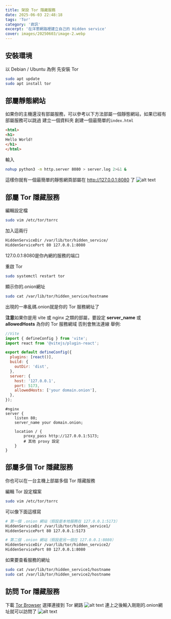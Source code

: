 ```yaml
---
title: 架設 Tor 隱藏服務
date: 2025-06-03 22:48:18
tags: 'Tor'
category: '資訊'
excerpt: '在洋蔥網路裡建立自己的 Hidden service'
cover: images/20250603/image-2.webp
---
```


## 安裝環境
以 Debian / Ubuntu 為例
先安裝 Tor
```bash
sudo apt update
sudo apt install tor
```

## 部屬靜態網站
如果你的主機還沒有部屬服務，可以參考以下方法部屬一個靜態網站，如果已經有部屬服務可以跳過
建立一個資料夾
創建一個最簡單的`index.html`
```html
<html>
<h1>
Hello World!
</h1>
</html>
```
輸入
```bash
nohup python3 -m http.server 8080 > server.log 2>&1 &
```
這樣你就有一個最簡單的靜態網頁部屬在 http://127.0.0.1:8080 了
![alt text](images/20250603/image.webp)

## 部屬 Tor 隱藏服務
編輯設定檔
```bash
sudo vim /etc/tor/torrc
```

加入這兩行
```bash
HiddenServiceDir /var/lib/tor/hidden_service/
HiddenServicePort 80 127.0.0.1:8080
```
127.0.0.1:8080是你內網的服務的端口


重啟 Tor
```bash
sudo systemctl restart tor
```

顯示你的.onion網址
```bash
sudo cat /var/lib/tor/hidden_service/hostname
```
出現的一串亂碼.onion就是你的 Tor 服務網址了

**注意**如果你是用 vite 或 nginx 之類的部屬，要設定 **server_name** 或 **allowedHosts** 為你的 Tor 服務網域
否則會無法連線
舉例:

```js
//Vite
import { defineConfig } from 'vite';
import react from '@vitejs/plugin-react';

export default defineConfig({
  plugins: [react()],
  build: {
    outDir: 'dist',
  },
  server: {
    host: '127.0.0.1',
    port: 5173,
    allowedHosts: ['your domain.onion'],
  },
});
```

```nginx
#nginx
server {
    listen 80;
    server_name your domain.onion;

    location / {
        proxy_pass http://127.0.0.1:5173;
        # 其他 proxy 設定
    }
}
```

## 部屬多個 Tor 隱藏服務
你也可以在一台主機上部屬多個 Tor 隱藏服務

編輯 Tor 設定檔案
```bash
sudo vim /etc/tor/torrc
```
可以像下面這樣寫
```bash
# 第一個 .onion 網站（假設是本地服務在 127.0.0.1:5173）
HiddenServiceDir /var/lib/tor/hidden_service1/
HiddenServicePort 80 127.0.0.1:5173

# 第二個 .onion 網站（假設是另一個在 127.0.0.1:8080）
HiddenServiceDir /var/lib/tor/hidden_service2/
HiddenServicePort 80 127.0.0.1:8080
```
如果要查看服務的網址
```bash
sudo cat /var/lib/tor/hidden_service1/hostname
sudo cat /var/lib/tor/hidden_service2/hostname
```

## 訪問 Tor 隱藏服務
下載 [Tor Browser](https://www.torproject.org/download/)
選擇連接到 Tor 網路
![alt text](images/20250603/image-1.webp)
連上之後輸入剛剛的.onion網址就可以訪問了
![alt text](images/20250603/image-2.webp)